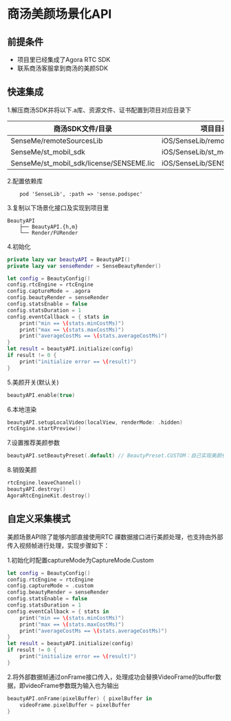 # 商汤美颜场景化API


## 前提条件
- 项目里已经集成了Agora RTC SDK
- 联系商汤客服拿到商汤的美颜SDK

## 快速集成
1.解压商汤SDK并将以下.a库、资源文件、证书配置到项目对应目录下

| 商汤SDK文件/目录                                                              | 项目目录                             |
|-------------------------------------------------------------------------|----------------------------------|
| SenseMe/remoteSourcesLib                                                       | iOS/SenseLib/remoteSourcesLib              |
| SenseMe/st\_mobil\_sdk | iOS/SenseLib/st\_mobile\_sdk  |
|SenseMe/st\_mobil\_sdk/license/SENSEME.lic                                                          | iOS/SenseLib/SENSEME.lic |

2.配置依赖库
```podfile
	pod 'SenseLib', :path => 'sense.podspec'
```


3.复制以下场景化接口及实现到项目里

```
BeautyAPI
    ├── BeautyAPI.{h,m}
    └── Render/FURender
```

4.初始化

```swift
private lazy var beautyAPI = BeautyAPI()
private lazy var senseRender = SenseBeautyRender()

let config = BeautyConfig()
config.rtcEngine = rtcEngine
config.captureMode = .agora
config.beautyRender = senseRender
config.statsEnable = false
config.statsDuration = 1
config.eventCallback = { stats in
    print("min == \(stats.minCostMs)")
    print("max == \(stats.maxCostMs)")
    print("averageCostMs == \(stats.averageCostMs)")
}
let result = beautyAPI.initialize(config)
if result != 0 {
    print("initialize error == \(result)")
}
```

5.美颜开关(默认关)

```swift
beautyAPI.enable(true)
```

6.本地渲染

```swift
beautyAPI.setupLocalVideo(localView, renderMode: .hidden)
rtcEngine.startPreview()
```

7.设置推荐美颜参数
```swift
beautyAPI.setBeautyPreset(.default) // BeautyPreset.CUSTOM：自己实现美颜参数
```

8.销毁美颜

```swift
rtcEngine.leaveChannel()
beautyAPI.destroy()
AgoraRtcEngineKit.destroy()
```

## 自定义采集模式
美颜场景API除了能够内部直接使用RTC 祼数据接口进行美颜处理，也支持由外部传入视频帧进行处理，实现步骤如下：

1.初始化时配置captureMode为CaptureMode.Custom

```swift
let config = BeautyConfig()
config.rtcEngine = rtcEngine
config.captureMode = .custom
config.beautyRender = senseRender
config.statsEnable = false
config.statsDuration = 1
config.eventCallback = { stats in
    print("min == \(stats.minCostMs)")
    print("max == \(stats.maxCostMs)")
    print("averageCostMs == \(stats.averageCostMs)")
}
let result = beautyAPI.initialize(config)
if result != 0 {
    print("initialize error == \(result)")
}
```
2.将外部数据帧通过onFrame接口传入，处理成功会替换VideoFrame的buffer数据，即videoFrame参数既为输入也为输出

```swift
beautyAPI.onFrame(pixelBuffer) { pixelBuffer in
    videoFrame.pixelBuffer = pixelBuffer
}
```